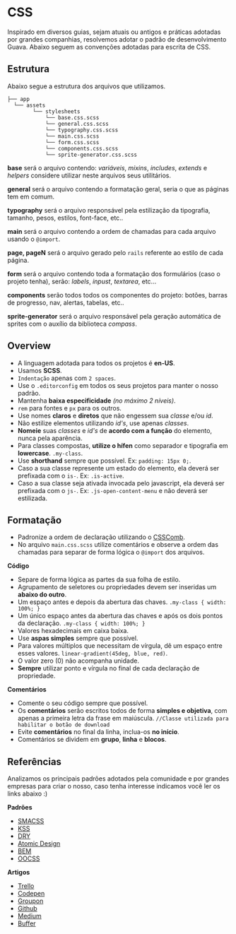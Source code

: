 # CSS

Inspirado em diversos guias, sejam atuais ou antigos e práticas adotadas por 
grandes companhias, resolvemos adotar o padrão de desenvolvimento Guava. 
Abaixo seguem as convenções adotadas para escrita de CSS.


## Estrutura

Abaixo segue a estrutura dos arquivos que utilizamos.

```
├── app
  └── assets
        └── stylesheets
            └── base.css.scss
            └── general.css.scss
            └── typography.css.scss
            └── main.css.scss
            └── form.css.scss
            └── components.css.scss
            └── sprite-generator.css.scss
```

**base** será o arquivo contendo: _variáveis_, _mixins_, _includes_, _extends_ e _helpers_ considere utilizar neste arquivos seus utilitários.

**general** será o arquivo contendo a formatação geral, seria o que as páginas tem em comum.

**typography** será o arquivo responsável pela estilização da tipografia, tamanho, pesos, estilos, font-face, etc..

**main** será o arquivo contendo a ordem de chamadas para cada arquivo usando o `@import`.

**page, pageN** será o arquivo gerado pelo `rails` referente ao estilo de cada página.

**form** será o arquivo contendo toda a formatação dos formulários (caso o projeto tenha), serão: _labels_, _inpust_, _textarea_, etc...

**components** serão todos todos os componentes do projeto: botões, barras de progresso, nav, alertas, tabelas, etc..

**sprite-generator** será o arquivo responsável pela geração automática de sprites com o auxílio da biblioteca _compass_.



## Overview

- A linguagem adotada para todos os projetos é **en-US**.
- Usamos **SCSS**.
- `Indentação` apenas com `2 spaces`.
- Use o `.editorconfig` em todos os seus projetos para manter o nosso padrão.
- Mantenha **baixa especificidade** _(no máximo 2 níveis)_.
- `rem` para fontes e `px` para os outros.
- Use nomes **claros** e **diretos** que não engessem sua _classe_ e/ou _id_.
- Não estilize elementos utilizando _id's_, use apenas _classes_.
- **Nomeie** suas _classes_ e _id's_ de **acordo com a função** do elemento, nunca pela aparência.
- Para classes compostas, **utilize o hífen** como separador e tipografia em **lowercase**. `.my-class`.
- Use **shorthand** sempre que possível. Ex: `padding: 15px 0;`.
- Caso a sua classe represente um estado do elemento, ela deverá ser prefixada com o `is-`. Ex: `.is-active`.
- Caso a sua classe seja ativada invocada pelo javascript, ela deverá ser prefixada com o `js-`. Ex: `.js-open-content-menu` e não deverá ser estilizada.


## Formatação

- Padronize a ordem de declaração utilizando o [CSSComb](http://csscomb.com/ "CSSComb").
- No arquivo `main.css.scss` utilize comentários e observe a ordem das chamadas para separar de forma lógica o `@import` dos arquivos.



**Código**

- Separe de forma lógica as partes da sua folha de estilo.
- Agrupamento de seletores ou propriedades devem ser inseridas um **abaixo do outro**. 
- Um espaço antes e depois da abertura das chaves. `.my-class { width: 100%; }`
- Um único espaço antes da abertura das chaves e após os dois pontos da declaração. `.my-class { width: 100%; }`
- Valores hexadecimais em caixa baixa.
- Use **aspas simples** sempre que possível.
- Para valores múltiplos que necessitam de vírgula, dê um espaço entre esses valores. `linear-gradient(45deg, blue, red)`.
- O valor zero (0) não acompanha unidade.
- **Sempre** utilizar ponto e vírgula no final de cada declaração de propriedade.


**Comentários**

- Comente o seu código sempre que possível.
- Os **comentários** serão escritos todos de forma **simples e objetiva**, com apenas a primeira letra da frase em maiúscula. `//Classe utilizada para habilitar o botão de download`
- Evite **comentários** no final da linha, inclua-os **no início**.
- Comentários se dividem em **grupo**, **linha** e **blocos**.


## Referências

Analizamos os principais padrões adotados pela comunidade e por grandes empresas para criar o nosso, caso tenha interesse indicamos você ler os links abaixo :)


**Padrões**

- [SMACSS](http://smacss.com/ "SMACSS")
- [KSS](https://github.com/kneath/kss "KSS")
- [DRY](http://www.vanseodesign.com/css/dry-principles/ "DRY")
- [Atomic Design](http://bradfrostweb.com/blog/post/atomic-web-design/ "Atomic Design")
- [BEM](http://bem.info/method/ "BEM")
- [OOCSS](http://oocss.org "OOCSS")

**Artigos**
- [Trello](http://blog.trello.com/refining-the-way-we-structure-our-css-at-trello/ "Trello")
- [Codepen](http://codepen.io/chriscoyier/blog/codepens-css "Codepen")
- [Groupon](http://mikeaparicio.com/2014/08/10/css-at-groupon/ "Groupon")
- [Github](http://markdotto.com/2014/07/23/githubs-css/ "Github")
- [Medium](http://blog.trello.com/refining-the-way-we-structure-our-css-at-trello/ "Medium")
- [Buffer](http://blog.brianlovin.com/buffers-css/ "Buffer")
